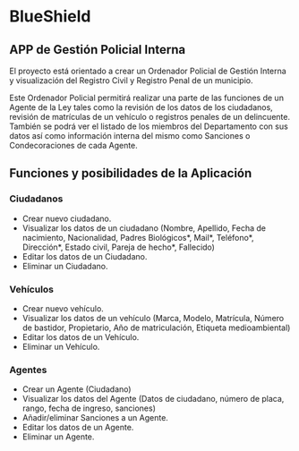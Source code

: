 # BlueShield
## APP de Gestión Policial Interna
El proyecto está orientado a crear un Ordenador Policial de Gestión Interna y visualización del Registro Civil y Registro Penal de un municipio.

Este Ordenador Policial permitirá realizar una parte de las funciones de un Agente de la Ley tales como la revisión de los datos de los ciudadanos, revisión de matrículas de un vehículo o registros penales de un delincuente.
También se podrá ver el listado de los miembros del Departamento con sus datos así como información interna del mismo como Sanciones o Condecoraciones de cada Agente.

## Funciones y posibilidades de la Aplicación
### Ciudadanos
- Crear nuevo ciudadano.
- Visualizar los datos de un ciudadano (Nombre, Apellido, Fecha de nacimiento, Nacionalidad, Padres Biológicos*, Mail*, Teléfono*, Dirección*, Estado civil, Pareja de hecho*, Fallecido)
- Editar los datos de un Ciudadano.
- Eliminar un Ciudadano.

### Vehículos
- Crear nuevo vehículo.
- Visualizar los datos de un vehículo (Marca, Modelo, Matrícula, Número de bastidor, Propietario, Año de matriculación, Etiqueta medioambiental)
- Editar los datos de un Vehículo.
- Eliminar un Vehículo.

### Agentes
- Crear un Agente (Ciudadano)
- Visualizar los datos del Agente (Datos de ciudadano, número de placa, rango, fecha de ingreso, sanciones)
- Añadir/eliminar Sanciones a un Agente.
- Editar los datos de un Agente.
- Eliminar un Agente.
